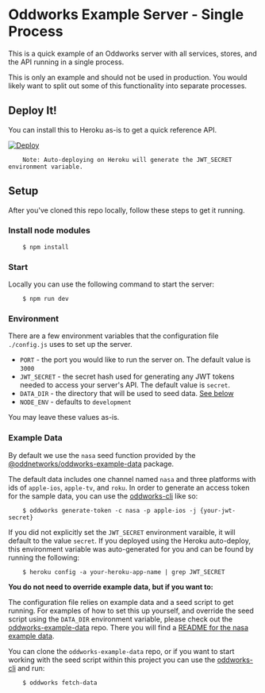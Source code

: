 # Oddworks Example Server - Single Process

This is a quick example of an Oddworks server with all services, stores, and the API running in a single process.

This is only an example and should not be used in production. You would likely want to split out some of this functionality into separate processes.

## Deploy It!

You can install this to Heroku as-is to get a quick reference API.

[![Deploy](https://www.herokucdn.com/deploy/button.svg)](https://heroku.com/deploy)

		Note: Auto-deploying on Heroku will generate the JWT_SECRET environment variable.

## Setup

After you've cloned this repo locally, follow these steps to get it running.

### Install node modules

		$ npm install

### Start

Locally you can use the following command to start the server:

		$ npm run dev

### Environment

There are a few environment variables that the configuration file `./config.js` uses to set up the server.

- `PORT` - the port you would like to run the server on. The default value is `3000`
- `JWT_SECRET` - the secret hash used for generating any JWT tokens needed to access your server's API. The default value is `secret`.
- `DATA_DIR` - the directory that will be used to seed data. [See below](#example-data)
- `NODE_ENV` - defaults to `development`

You may leave these values as-is.

### Example Data

By default we use the `nasa` seed function provided by the [@oddnetworks/oddworks-example-data](https://www.npmjs.com/package/@oddnetworks/oddworks-example-data) package.

The default data includes one channel named `nasa` and three platforms with ids of `apple-ios`, `apple-tv`, and `roku`. In order to generate an access token for the sample data, you can use the [oddworks-cli](https://www.npmjs.com/package/@oddnetworks/oddworks-cli) like so:

		$ oddworks generate-token -c nasa -p apple-ios -j {your-jwt-secret}

If you did not explicitly set the `JWT_SECRET` environment varaible, it will default to the value `secret`. If you deployed using the Heroku auto-deploy, this environment variable was auto-generated for you and can be found by running the following:

		$ heroku config -a your-heroku-app-name | grep JWT_SECRET

__You do not need to override example data, but if you want to:__

The configuration file relies on example data and a seed script to get running. For examples of how to set this up yourself, and override the seed script using the `DATA_DIR` environment variable, please check out the [oddworks-example-data](https://github.com/oddnetworks/oddworks-example-data) repo. There you will find a [README for the nasa example data](https://github.com/oddnetworks/oddworks-example-data/tree/master/nasa).

You can clone the `oddworks-example-data` repo, or if you want to start working with the seed script within this project you can use the [oddworks-cli](https://www.npmjs.com/package/@oddnetworks/oddworks-cli) and run:

		$ oddworks fetch-data
